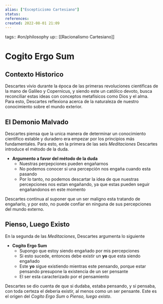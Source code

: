 ```yaml
---
alias: ["Escepticismo Cartesiano"]
status:
references:
created: 2022-08-01 21:09
---
```

tags:: #on/philosophy 
up:: [[Racionalismo Cartesiano]]
# Cogito Ergo Sum
## Contexto Historico
Descartes vivio durante la época de las primeras revoluciones científicas de la mano de Galileo y Copernicus, y siendo este un católico devoto, busca reconciliar estas ideas con conceptos metafísicos como Dios y el alma. Para esto, Descartes reflexiona acerca de la naturaleza de nuestro conocimiento sobre el mundo exterior.

## El Demonio Malvado
Descartes piensa que la unica manera de determinar un conocimiento científico estable y duradero era empezar por los principios más fundamentales. Para esto, en la primera de las seis *Meditaciones* Descartes introduce el método de la duda.

- **Argumento a favor del método de la duda**
	- Nuestras perpepciones pueden engañarnos
	- No podemos conocer si una percepción nos engaña cuando esta pasando
	- Por lo tanto, no podemos descartar la idea de que nuestras percepciones nos estan engañando, ya que estas pueden seguir engañandonos en este momento

Descartes continua al suponer que un ser maligno esta tratando de engañarlo, y por esto, no puede confiar en ninguna de sus percepciones del mundo externo.

## Pienso, Luego Existo
En la segunda de las *Meditaciones*, Descartes argumenta lo siguiente
- **Cogito Ergo Sum**
	- Supongo que estoy siendo engañado por mis percepciones
	- Si esto sucede, entonces debe existir un **yo** que esta siendo engañado
	- Este **yo** sigue existiendo mientras este pensando, porque estar pensando presupone la existencia de un ser pensante
	- El ser esta caracterizado por el pensamiento

Descartes se dio cuenta de que si dudaba, estaba pensando, y si pensaba, con toda certeza el deberia existir, al menos como un ser pensante. Este es el origen del *Cogito Ergo Sum* o *Pienso, luego existo*.